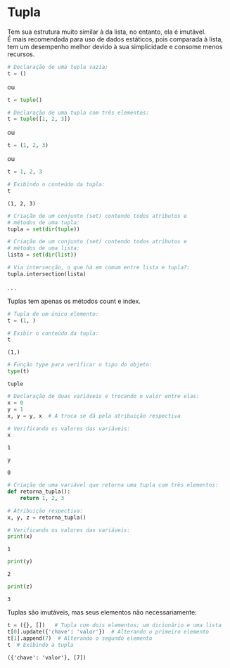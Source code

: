 # Tupla

Tem sua estrutura muito similar à da lista, no entanto, ela é imutável.  
É mais recomendada para uso de dados estáticos, pois comparada à lista, tem um
desempenho melhor devido à sua simplicidade e consome menos recursos.  

```python
# Declaração de uma tupla vazia:
t = ()
```

ou

```python
t = tuple()
```

```python
# Declaração de uma tupla com três elementos:
t = tuple([1, 2, 3])
```

ou

```python
t = (1, 2, 3)
```

ou

```python
t = 1, 2, 3
```

```python
# Exibindo o conteúdo da tupla:
t
```

```
(1, 2, 3)
```

```python
# Criação de um conjunto (set) contendo todos atributos e 
# métodos de uma tupla:
tupla = set(dir(tuple))
```

```python
# Criação de um conjunto (set) contendo todos atributos e 
# métodos de uma lista:
lista = set(dir(list))
```

```python
# Via intersecção, o que há em comum entre lista e tupla?:
tupla.intersection(lista)
```

. . .

Tuplas tem apenas os métodos count e index.

```python
# Tupla de um único elemento:
t = (1, )
```

```python
# Exibir o conteúdo da tupla:
t
```

```
(1,)
```

```python
# Função type para verificar o tipo do objeto:
type(t)
```

```
tuple
```

```python
# Declaração de duas variáveis e trocando o valor entre elas:
x = 0
y = 1
x, y = y, x  # A troca se dá pela atribuição respectiva
```

```python
# Verificando os valores das variáveis:
x
```

```
1
```

```python
y
```

```
0
```

```python
# Criação de uma variável que retorna uma tupla com três elementos:
def retorna_tupla():
    return 1, 2, 3
```

```python
# Atribuição respectiva:
x, y, z = retorna_tupla()
```

```python
# Verificando os valores das variáveis:
print(x)
```

```
1
```

```python
print(y)
```

```
2
```

```python
print(z)
```

```
3
```

Tuplas são imutáveis, mas seus elementos não necessariamente:

```python
t = ({}, [])   # Tupla com dois elementos; um dicionário e uma lista
t[0].update({'chave': 'valor'})  # Alterando o primeiro elemento
t[1].append(7)  # Alterando o segundo elemento
t  # Exibindo a tupla
```

```
({'chave': 'valor'}, [7])
```
